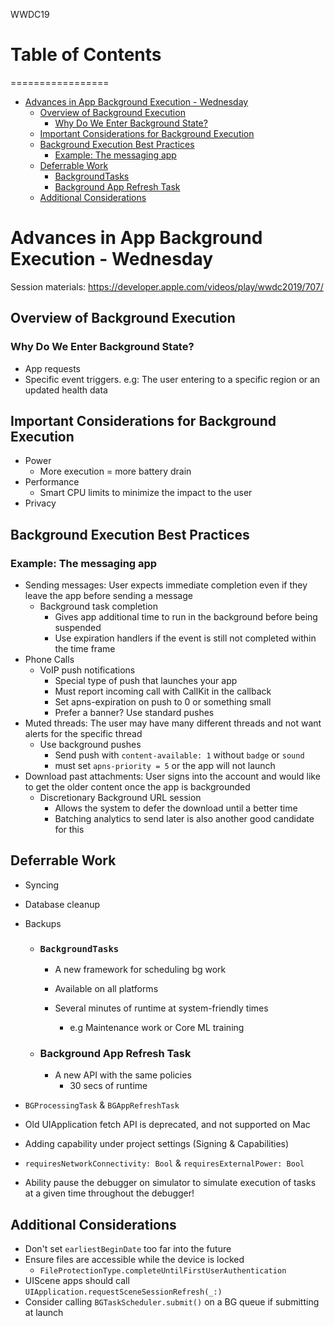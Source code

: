 WWDC19
# Table of Contents
=================

   * [Advances in App Background Execution - Wednesday](#advances-in-app-background-execution---wednesday)
      * [Overview of Background Execution](#overview-of-background-execution)
         * [Why Do We Enter Background State?](#why-do-we-enter-background-state)
      * [Important Considerations for Background Execution](#important-considerations-for-background-execution)
      * [Background Execution Best Practices](#background-execution-best-practices)
         * [Example: The messaging app](#example-the-messaging-app)
      * [Deferrable Work](#deferrable-work)
         * [BackgroundTasks](#backgroundtasks)
         * [Background App Refresh Task](#background-app-refresh-task)
      * [Additional Considerations](#additional-considerations)

# Advances in App Background Execution - Wednesday
Session materials: https://developer.apple.com/videos/play/wwdc2019/707/

## Overview of Background Execution
### Why Do We Enter Background State?
- App requests
- Specific event triggers. e.g: The user entering to a specific region or an updated health data

## Important Considerations for Background Execution
- Power
  - More execution = more battery drain
- Performance
  - Smart CPU limits to minimize the impact to the user
- Privacy

## Background Execution Best Practices
### Example: The messaging app
  - Sending messages: User expects immediate completion even if they leave the app before sending a message
    - Background task completion
      - Gives app additional time to run in the background before being suspended
      - Use expiration handlers if the event is still not completed within the time frame
  - Phone Calls
    - VoIP push notifications
      - Special type of push that launches your app
      - Must report incoming call with CallKit in the callback
      - Set apns-expiration on push to 0 or something small
      - Prefer a banner? Use standard pushes
  - Muted threads: The user may have many different threads and not want alerts for the specific thread
    - Use background pushes
      - Send push with `content-available: 1` without `badge` or `sound`
      - must set `apns-priority = 5` or the app will not launch
  - Download past attachments: User signs into the account and would like to get the older content once the app is backgrounded
    - Discretionary Background URL session
      - Allows the system to defer the download until a better time
      - Batching analytics to send later is also another good candidate for this

## Deferrable Work
- Syncing
- Database cleanup
- Backups

  - ### `BackgroundTasks`
    - A new framework for scheduling bg work
    - Available on all platforms

    - Several minutes of runtime at system-friendly times
      - e.g Maintenance work or Core ML training

  - ### Background App Refresh Task
    - A new API with the same policies
      - 30 secs of runtime

- `BGProcessingTask` & `BGAppRefreshTask`
- Old UIApplication fetch API is deprecated, and not supported on Mac
- Adding capability under project settings (Signing & Capabilities)
- `requiresNetworkConnectivity: Bool` & `requiresExternalPower: Bool`
- Ability pause the debugger on simulator to simulate execution of tasks at a given time throughout the debugger!

## Additional Considerations
- Don't set `earliestBeginDate` too far into the future
- Ensure files are accessible while the device is locked
  - `FileProtectionType.completeUntilFirstUserAuthentication`
- UIScene apps should call `UIApplication.requestSceneSessionRefresh(_:)`
- Consider calling  `BGTaskScheduler.submit()` on a BG queue if submitting at launch
